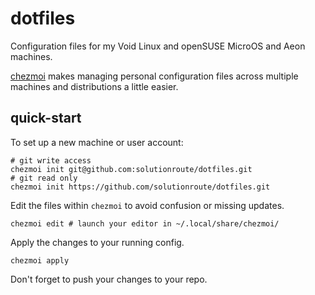 # dotfiles
Configuration files for my Void Linux and openSUSE MicroOS and Aeon machines.

 [chezmoi](https://www.chezmoi.io/quick-start/) makes managing personal configuration 
 files across multiple machines and distributions a little easier.

## quick-start

To set up a new machine or user account:

    # git write access
    chezmoi init git@github.com:solutionroute/dotfiles.git
    # git read only
    chezmoi init https://github.com/solutionroute/dotfiles.git

Edit the files within `chezmoi` to avoid confusion or missing updates.

    chezmoi edit # launch your editor in ~/.local/share/chezmoi/

Apply the changes to your running config.

    chezmoi apply

Don't forget to push your changes to your repo.
